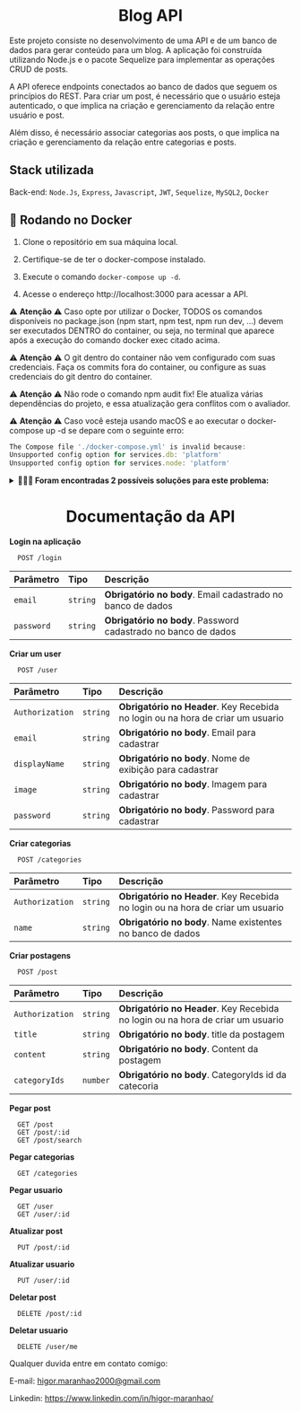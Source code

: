 <h1 align="center">Blog API</h1>

Este projeto consiste no desenvolvimento de uma API e de um banco de dados para gerar conteúdo para um blog. A aplicação foi construída utilizando Node.js e o pacote Sequelize para implementar as operações CRUD de posts.

A API oferece endpoints conectados ao banco de dados que seguem os princípios do REST. Para criar um post, é necessário que o usuário esteja autenticado, o que implica na criação e gerenciamento da relação entre usuário e post.

Além disso, é necessário associar categorias aos posts, o que implica na criação e gerenciamento da relação entre categorias e posts.

<h2>Stack utilizada</h2>

Back-end: `Node.Js`, `Express`, `Javascript`, `JWT`, `Sequelize`, `MySQL2`, `Docker`

<h2>🐋 Rodando no Docker</h2>

1. Clone o repositório em sua máquina local.

2. Certifique-se de ter o docker-compose instalado.

3. Execute o comando `docker-compose up -d`.

4. Acesse o endereço http://localhost:3000 para acessar a API.

⚠️ **Atenção** ⚠️ Caso opte por utilizar o Docker, TODOS os comandos disponíveis no package.json (npm start, npm test, npm run dev, ...) devem ser executados DENTRO do container, ou seja, no terminal que aparece após a execução do comando docker exec citado acima.

⚠️ **Atenção** ⚠️ O git dentro do container não vem configurado com suas credenciais. Faça os commits fora do container, ou configure as suas credenciais do git dentro do container.

⚠️ **Atenção** ⚠️ Não rode o comando npm audit fix! Ele atualiza várias dependências do projeto, e essa atualização gera conflitos com o avaliador.

⚠️ **Atenção** ⚠️ Caso você esteja usando macOS e ao executar o docker-compose up -d se depare com o seguinte erro:

```typescript
The Compose file './docker-compose.yml' is invalid because:
Unsupported config option for services.db: 'platform'
Unsupported config option for services.node: 'platform'
```

<details>
  <summary><strong>🤷🏽‍♀️ Foram encontradas 2 possíveis soluções para este problema:</strong></summary><br />

- Você pode adicionar manualmente a option platform: linux/amd64 no service do banco de dados no arquivo docker-compose.yml do projeto, mas essa é uma solução local e você deverá reproduzir isso para os outros projetos.

- Você pode adicionar manualmente nos arquivos .bashrc, .zshenv ou .zshrc do seu computador a linha export DOCKER_DEFAULT_PLATFORM=linux/amd64, essa é uma solução global. As soluções foram com base nesta fonte.
</details>

<h1 align="center">Documentação da API</h1>

**Login na aplicação**

```http
  POST /login
```

| Parâmetro  | Tipo     | Descrição                                                      |
| :--------- | :------- | :------------------------------------------------------------- |
| `email`    | `string` | **Obrigatório no body**. Email cadastrado no banco de dados    |
| `password` | `string` | **Obrigatório no body**. Password cadastrado no banco de dados |

**Criar um user**

```http
  POST /user
```

| Parâmetro       | Tipo     | Descrição                                                                       |
| :-------------- | :------- | :------------------------------------------------------------------------------ |
| `Authorization` | `string` | **Obrigatório no Header**. Key Recebida no login ou na hora de criar um usuario |
| `email`         | `string` | **Obrigatório no body**. Email para cadastrar                                   |
| `displayName`   | `string` | **Obrigatório no body**. Nome de exibição para cadastrar                        |
| `image`         | `string` | **Obrigatório no body**. Imagem para cadastrar                                  |
| `password`      | `string` | **Obrigatório no body**. Password para cadastrar                                |

**Criar categorias**

```http
  POST /categories
```

| Parâmetro       | Tipo     | Descrição                                                                       |
| :-------------- | :------- | :------------------------------------------------------------------------------ |
| `Authorization` | `string` | **Obrigatório no Header**. Key Recebida no login ou na hora de criar um usuario |
| `name`          | `string` | **Obrigatório no body**. Name existentes no banco de dados                      |

**Criar postagens**

```http
  POST /post
```

| Parâmetro       | Tipo     | Descrição                                                                       |
| :-------------- | :------- | :------------------------------------------------------------------------------ |
| `Authorization` | `string` | **Obrigatório no Header**. Key Recebida no login ou na hora de criar um usuario |
| `title`         | `string` | **Obrigatório no body**. title da postagem                                      |
| `content`       | `string` | **Obrigatório no body**. Content da postagem                                    |
| `categoryIds`   | `number` | **Obrigatório no body**. CategoryIds id da catecoria                            |

**Pegar post**

```http
  GET /post
  GET /post/:id
  GET /post/search
```

**Pegar categorias**

```http
  GET /categories
```

**Pegar usuario**

```http
  GET /user
  GET /user/:id
```

**Atualizar post**

```http
  PUT /post/:id
```

**Atualizar usuario**

```http
  PUT /user/:id
```

**Deletar post**

```http
  DELETE /post/:id
```

**Deletar usuario**

```http
  DELETE /user/me
```

Qualquer duvida entre em contato comigo:

E-mail: higor.maranhao2000@gmail.com

Linkedin: https://www.linkedin.com/in/higor-maranhao/

